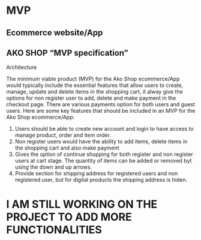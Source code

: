 # MVP
## Ecommerce website/App
## AKO SHOP “MVP specification”
Architecture

The minimum viable product (MVP) for the Ako Shop ecommerce/App would typically include the essential features that allow users to create, manage, update and delete items in the shopping cart, it alway give the options for non register user to add, delete and make payment in the checkout page. There are various payments option for both users and guest users. Here are some key features that should be included in an MVP for the Ako Shop ecommerce/App:
1. Users should be able to create new account and login to have access to manage product, order and item order.
2. Non register users would have the ability to add items, delete items in the shopping cart and also make payment
3. Gives the option of continue shopping for both register and non register users at cart stage. The quantity of items can be added or removed byt using the down and up arrows.
4. Provide section for shipping address for registered users and non registered user, but for digital products the shipping address is hiden.

# I AM STILL WORKING ON THE PROJECT TO ADD MORE FUNCTIONALITIES
